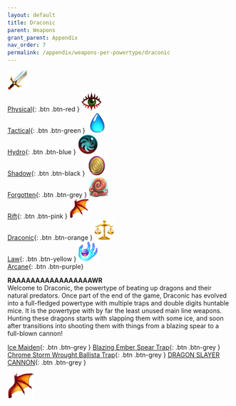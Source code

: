 ```yaml
---
layout: default
title: Draconic
parent: Weapons
grant_parent: Appendix
nav_order: 7
permalink: /appendix/weapons-per-powertype/draconic
---
```

[<img src="/assets/images/weapons/physical.png" alt="Physical" width="45" height="45"> <br> Physical](/appendix/weapons-per-powertype/physical){: .btn .btn-red } [<img src="/assets/images/weapons/tactical.png" alt="Tactical" width="45" height="45"> <br> Tactical](/appendix/weapons-per-powertype/tactical){: .btn .btn-green } [<img src="/assets/images/weapons/hydro.png" alt="Hydro" width="45" height="45"> <br> Hydro](/appendix/weapons-per-powertype/hydro){: .btn .btn-blue } [<img src="/assets/images/weapons/shadow.png" alt="Shadow" width="45" height="45"> <br> Shadow](/appendix/weapons-per-powertype/shadow){: .btn .btn-black } [<img src="/assets/images/weapons/forgotten.png" alt="Forgotten" width="45" height="45"> <br> Forgotten](/appendix/weapons-per-powertype/forgotten){: .btn .btn-grey } [<img src="/assets/images/weapons/rift.png" alt="Rift" width="45" height="45"> <br> Rift](/appendix/weapons-per-powertype/rift){: .btn .btn-pink } [<img src="/assets/images/weapons/draconic.png" alt="Draconic" width="45" height="45"> <br> Draconic](/appendix/weapons-per-powertype/draconic){: .btn .btn-orange } [<img src="/assets/images/weapons/law.png" alt="Law" width="45" height="45"> <br> Law](/appendix/weapons-per-powertype/law){: .btn .btn-yellow }  [<img src="/assets/images/weapons/arcane.png" alt="Arcane" width="45" height="45"> <br> Arcane](/appendix/weapons-per-powertype/arcane){: .btn .btn-purple}

**RAAAAAAAAAAAAAAAAAWR**  
Welcome to Draconic, the powertype of beating up dragons and their natural predators. Once part of the end of the game, Draconic has evolved into a full-fledged powertype with multiple traps and double digits huntable mice. It is the powertype with by far the least unused main line weapons. Hunting these dragons starts with slapping them with some ice, and soon after transitions into shooting them with things from a blazing spear to a full-blown cannon!


<span class="fs-1">[Ice Maiden](/appendix/weapons-per-powertype/draconic/im){: .btn .btn-grey } </span><span class="fs-1"> [Blazing Ember Spear Trap](/appendix/weapons-per-powertype/draconic/best){: .btn .btn-grey } </span><span class="fs-1"> [Chrome Storm Wrought Ballista Trap](/appendix/weapons-per-powertype/draconic/cswb){: .btn .btn-grey } </span><span class="fs-1"> [DRAGON SLAYER CANNON](/appendix/weapons-per-powertype/draconic/dsc){: .btn .btn-grey } </span>

<img src="/assets/images/weapons/draconic.png" alt="Draconic">
